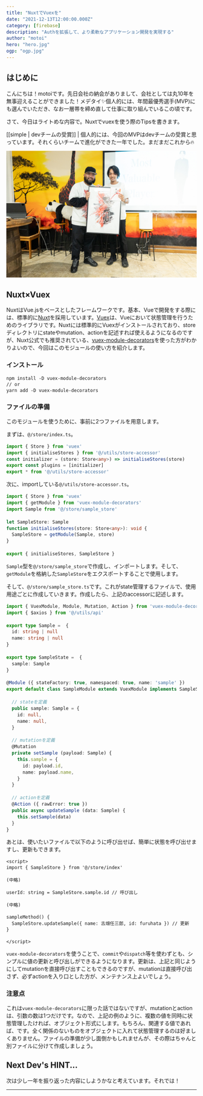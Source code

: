 ```yaml
---
title: "NuxtでVuexを"
date: "2021-12-13T12:00:00.000Z"
category: [firebase]
description: "Authを拡張して、より柔軟なアプリケーション開発を実現する"
author: "motoi"
hero: "hero.jpg"
ogp: "ogp.jpg"
---
```


## はじめに
こんにちは！motoiです。先日会社の納会がありまして、会社としては丸10年を無事迎えることができました！メデタイ✨個人的には、年間最優秀選手(MVP)にも選んでいただき、なお一層帯を締め直して仕事に取り組んでいるこの頃です。

さて、今日はライトめな内容で。Nuxtでvuexを使う際のTipsを書きます。

[[simple | devチームの受賞]]
| 個人的には、今回のMVPはdevチームの受賞と思っています。それくらいチームで進化ができた一年でした。まだまだこれから🔥

![image](mvp.jpg)

## Nuxt×Vuex
NuxtはVue.jsをベースとしたフレームワークです。基本、Vueで開発をする際には、標準的に[Nuxt](https://nuxtjs.org/)を採用しています。[Vuex](https://vuex.vuejs.org/ja/)は、Vueにおいて状態管理を行うためのライブラリです。Nuxtには標準的にVuexがインストールされており、storeディレクトリにstateやmutation、actionを記述すれば使えるようになるのですが、Nuxt公式でも推奨されている、[vuex-module-decorators](https://github.com/championswimmer/vuex-module-decorators)を使った方がわかりよいので、今回はこのモジュールの使い方を紹介します。

### インストール

```
npm install -D vuex-module-decorators
// or 
yarn add -D vuex-module-decorators
```

### ファイルの準備
このモジュールを使うために、事前に2つファイルを用意します。

まずは、`@/store/index.ts`。

```typescript:title=@/store/index.ts
import { Store } from 'vuex'
import { initialiseStores } from '@/utils/store-accessor'
const initializer = (store: Store<any>) => initialiseStores(store)
export const plugins = [initializer]
export * from '@/utils/store-accessor'
```

次に、importしている`@/utils/store-accessor.ts`。

```typescript:title=@/store/index.ts
import { Store } from 'vuex'
import { getModule } from 'vuex-module-decorators'
import Sample from '@/store/sample_store'

let SampleStore: Sample
function initialiseStores(store: Store<any>): void {
  SampleStore = getModule(Sample, store)
}

export { initialiseStores, SampleStore }
```

`Sample`型を`@/store/sample_store`で作成し、インポートします。そして、`getModule`を格納した`SampleStore`をエクスポートすることで使用します。

そして、`@/store/sample_store.ts`です。これがstate管理するファイルで、使用用途ごとに作成していきます。作成したら、上記のaccessorに記述します。

```typescript:title=@/store/sample_store.ts
import { VuexModule, Module, Mutation, Action } from 'vuex-module-decorators'
import { $axios } from '@/utils/api'

export type Sample =  {
  id: string | null
  name: string | null
}

export type SampleState =  {
  sample: Sample
}

@Module ({ stateFactory: true, namespaced: true, name: 'sample' })
export default class SampleModule extends VuexModule implements SampleState {

  // stateを定義
  public sample: Sample = {
    id: null,
    name: null,
  }

  // mutationを定義
  @Mutation
  private setSample (payload: Sample) {
    this.sample = {
      id: payload.id,
      name: payload.name,
    }
  }

  // actionを定義
  @Action ({ rawError: true })
  public async updateSample (data: Sample) {
    this.setSample(data)
  }
}

```

あとは、使いたいファイルで以下のように呼び出せば、簡単に状態を呼び出せますし、更新もできます。

```typescript:title=sample.vue
<script>
import { SampleStore } from '@/store/index'

(中略)

userId: string = SampleStore.sample.id // 呼び出し

(中略)

sampleMethod() {
  SampleStore.updateSample({ name: 古畑任三郎, id: furuhata }) // 更新
}

</script>
```

`vuex-module-decorators`を使うことで、`commit`や`dispatch`等を使わずとも、シンプルに値の更新と呼び出しができるようになります。更新は、上記と同じようにしてmutationを直接呼び出すこともできるのですが、mutationは直接呼び出さず、必ずactionを入り口とした方が、メンテナンス上よいでしょう。

### 注意点

これは`vuex-module-decorators`に限った話ではないですが、mutationとactionは、引数の数は1つだけです。なので、上記の例のように、複数の値を同時に状態管理したければ、オブジェクト形式にします。もちろん、関連する値であれば、です。全く関係のないものをオブジェクトに入れて状態管理するのは好ましくありません。ファイルの準備が少し面倒かもしれませんが、その際はちゃんと別ファイルに分けて作成しましょう。
 
## Next Dev's HINT...
次は少し一年を振り返った内容にしようかなと考えています。それでは！

---
